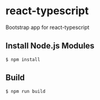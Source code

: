 # react-typescript
Bootstrap app for react-typescript

## Install Node.js Modules
    $ npm install

## Build
    $ npm run build
